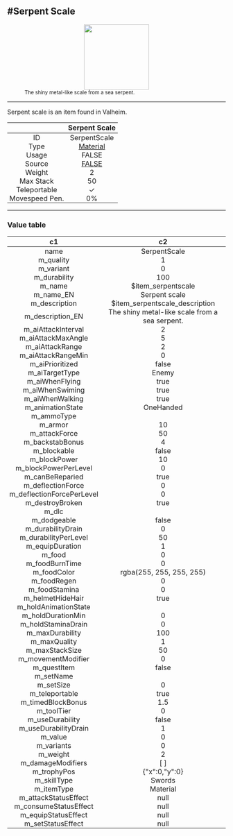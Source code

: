 <meta property="og:title" content="Serpent Scale - MoreValheim" /><meta property="og:type" content="website" /><meta property="og:image" content="/assets/serpent_scale.png" /><meta property="og:description" content="Serpent Scale is an item found in Valheim." /><meta name="theme-color" content="#546D78"><meta name="twitter:card" content="summary_large_image">
#Serpent Scale
-------------
<style>img {width:20px;}.tb {width:150px;display: block;margin-left: auto;margin-right: auto;}</style>

<style>.md-typeset table:not([class]) th:not([align]) {min-width:unset!important;}</style>
<style>td{padding:0em 0.3em!important;text-align:center!important;border-left:.05rem solid var(--md-default-fg-color--lightest)}</style>

<style>th{padding:0.1em 0.3em!important;text-align:center!important;font-weight:bold}</style>

<style>pre{text-align:right!important}</style>
<style>table tr td:first-child {border-left: 0;};</style>

<figure><img src="/assets/serpent_scale.png" class="tb" /><figcaption><small>The shiny metal-like scale from a sea serpent.</small></figcaption></figure>

-------------

Serpent scale is an item found in Valheim.

|        | Serpent Scale              |
| ----------- | ------------------------------------ |
| ID |SerpentScale
| Type | [Material](../../types/material)
| Usage | FALSE<br>
| Source | [FALSE](../../item/false)
| Weight | 2 |
| Max Stack | 50 |
| Teleportable | ✓
| Movespeed Pen. | 0%


-------------

### Value table
|c1|c2|
|----|----|
|name|SerpentScale|
|m_quality|1|
|m_variant|0|
|m_durability|100|
|m_name|$item_serpentscale|
|m_name_EN|Serpent scale|
|m_description|$item_serpentscale_description|
|m_description_EN|The shiny metal-like scale from a sea serpent.|
|m_aiAttackInterval|2|
|m_aiAttackMaxAngle|5|
|m_aiAttackRange|2|
|m_aiAttackRangeMin|0|
|m_aiPrioritized|false|
|m_aiTargetType|Enemy|
|m_aiWhenFlying|true|
|m_aiWhenSwiming|true|
|m_aiWhenWalking|true|
|m_animationState|OneHanded|
|m_ammoType||
|m_armor|10|
|m_attackForce|50|
|m_backstabBonus|4|
|m_blockable|false|
|m_blockPower|10|
|m_blockPowerPerLevel|0|
|m_canBeReparied|true|
|m_deflectionForce|0|
|m_deflectionForcePerLevel|0|
|m_destroyBroken|true|
|m_dlc||
|m_dodgeable|false|
|m_durabilityDrain|0|
|m_durabilityPerLevel|50|
|m_equipDuration|1|
|m_food|0|
|m_foodBurnTime|0|
|m_foodColor|rgba(255, 255, 255, 255)|
|m_foodRegen|0|
|m_foodStamina|0|
|m_helmetHideHair|true|
|m_holdAnimationState||
|m_holdDurationMin|0|
|m_holdStaminaDrain|0|
|m_maxDurability|100|
|m_maxQuality|1|
|m_maxStackSize|50|
|m_movementModifier|0|
|m_questItem|false|
|m_setName||
|m_setSize|0|
|m_teleportable|true|
|m_timedBlockBonus|1.5|
|m_toolTier|0|
|m_useDurability|false|
|m_useDurabilityDrain|1|
|m_value|0|
|m_variants|0|
|m_weight|2|
|m_damageModifiers|[  ]|
|m_trophyPos|{"x":0,"y":0}|
|m_skillType|Swords|
|m_itemType|Material|
|m_attackStatusEffect|null|
|m_consumeStatusEffect|null|
|m_equipStatusEffect|null|
|m_setStatusEffect|null|
